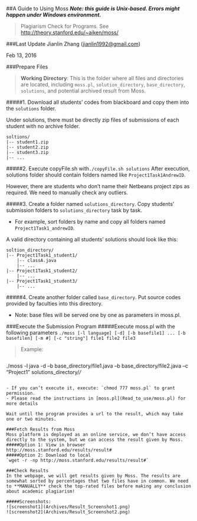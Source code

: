 ##A Guide to Using Moss
**_Note: this guide is Unix-based. Errors might happen under Windows environment._**
>Plagiarism Check for Programs. See http://theory.stanford.edu/~aiken/moss/

###Last Update
Jianlin Zhang (jianlin1992@gmail.com)

Feb 13, 2016

###Prepare Files

>**Working Directory**:
This is the folder where all files and directories are located, including `moss.pl`, `solution_directory`, `base_directory`, `solutions`, and potential archived result from Moss.

#####1. Download all students’ codes from blackboard and copy them into the `solutions` folder.

Under solutions, there must be directly zip files of submissions of each student with no archive folder.
```
soltions/
|-- student1.zip
|-- student2.zip
|-- student3.zip
|-- ...
```

#####2. Execute copyFile.sh with`./copyFile.sh solutions`
After execution, solutions folder should contain folders named like `Project1Task1AndrewID`. 

However, there are students who don’t name their Netbeans project zips as required. We need to manually check any outliers.

#####3. Create a folder named `solutions_directory`.
Copy students’ submission folders to `solutions_directory` task by task. 
- For example, sort folders by name and copy all folders named `Project1Task1_andrewID`.

A valid directory containing all students’ solutions should look like this:
```
soltion_directory/
|-- Project1Task1_student1/
    |-- classA.java
    |-- ...
|-- Project1Task1_student2/
    |-- ...
|-- Project1Task1_student3/
    |-- ...
```
#####4. Create another folder called `base_directory`.
Put source codes provided by faculties into this directory.
- Note: base files will be served one by one as parameters in moss.pl.

###Execute the Submission Program
#####Execute moss.pl with the following parameters
`./moss [-l language] [-d] [-b basefile1] ... [-b basefilen] [-m #] [-c "string"] file1 file2 file3`

>Example:
>```
./moss -l java -d –b base_directory/file1.java –b base_directory/file2.java 
                  –c “Project1” solutions_directory/*/*
```

- If you can’t execute it, execute: `chmod 777 moss.pl` to grant permission. 
- Please read the instructions in [moss.pl](Read_to_use/moss.pl) for more details

Wait until the program provides a url to the result, which may take one or two minutes.

###Fetch Results from Moss
Moss platform is deployed as an online service, we don’t have access directly to the system, but we can access the result given by Moss.
#####Option 1: View in browser
http://moss.stanford.edu/results/result#
#####Option 2: Download to local
`wget -r -np http://moss.stanford.edu/results/result#`

###Check Results
In the webpage, we will get results given by Moss. The results are somewhat sorted by percentages that two files have in common. We need to **MANUALLY** check the top-rated files before making any conclusion about academic plagiarism!

#####Screenshots:
![screenshot1](Archives/Result_Screenshot1.png)
![screenshot2](Archives/Result_Screenshot2.png)




